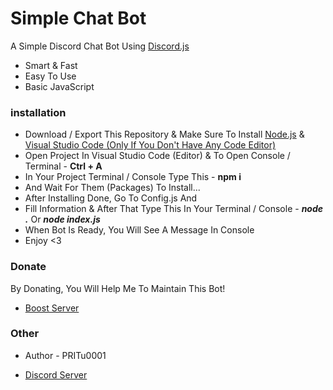 # Simple Chat Bot

A Simple Discord Chat Bot Using [Discord.js](https://www.npmjs.com/package/discord.js)

- Smart & Fast
- Easy To Use
- Basic JavaScript

### installation

- Download / Export This Repository & Make Sure To Install [Node.js](https://nodejs.org/en/) & [Visual Studio Code (Only If You Don't Have Any Code Editor)](https://code.visualstudio.com/)
- Open Project In Visual Studio Code (Editor) & To Open Console / Terminal - **Ctrl + A**
- In Your Project Terminal / Console Type This - **npm i**
- And Wait For Them (Packages) To Install...
- After Installing Done, Go To Config.js And
- Fill Information & After That Type This In Your Terminal / Console - **_node ._** Or **_node index.js_**
- When Bot Is Ready, You Will See A Message In Console
- Enjoy <3

### Donate

By Donating, You Will Help Me To Maintain This Bot!

- [Boost Server](https://discord.gg/NDTF62A)

### Other

- Author - PRITu0001

- [Discord Server](https://discord.gg/NDTF62A)
